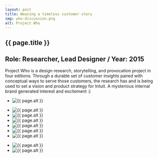 ```yaml
---
layout: post
title: Weaving a timeless customer story
img: who-discussion.png
alt: Project Who
---
```

<section>
  <h1>{{ page.title }}</h1>
  <h2>Role: Researcher, Lead Designer <span class="lt">/</span> Year: 2015</h2>
  <p>Project Who is a design research, storytelling, and provocation project in four editions. Through a durable set of customer insights paired with conceptual ways to serve those customers, the research has and is being used to set a vision and product strategy for Intuit. A mysterious internal brand generated interest and excitement :)</p>
</section>

<ul class="grid fade grid-full" id="grid-full">
  <li><img src="{{ site.url }}/img/work/who-editions.png" alt="{{ page.alt }}" /></li>
</ul>

<ul class="grid fade" id="grid">
  <li><img src="{{ site.url }}/img/work/who-interview.jpg" alt="{{ page.alt }}" /></li>
  <li><img src="{{ site.url }}/img/work/who-interviews.jpg" alt="{{ page.alt }}" /></li>
  <li><img src="{{ site.url }}/img/work/who-clustering.jpg" alt="{{ page.alt }}" /></li>
  <li><img src="{{ site.url }}/img/work/who-mapping.jpg" alt="{{ page.alt }}" /></li>
  <li><img src="{{ site.url }}/img/work/who-discussion.jpg" alt="{{ page.alt }}" /></li>
  <li><img src="{{ site.url }}/img/work/who-filming.jpg" alt="{{ page.alt }}" /></li>
</ul>

<ul class="grid fade grid-full" id="grid-full">
  <li><img src="{{ site.url }}/img/work/who-provocation1.jpg" alt="{{ page.alt }}" /></li>
  <li><img src="{{ site.url }}/img/work/who-provocation2.jpg" alt="{{ page.alt }}" /></li>
</ul>